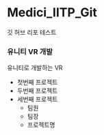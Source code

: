 # Medici_IITP_Git
깃 허브 리포 테스트

### 유니티 VR 개발

유니티로 개발하는 VR

- 첫번째 프로젝트
- 두번째 프로젝트
- 세번째 프로젝트
  - 팀원
  - 팀장
  - 프로젝트명 